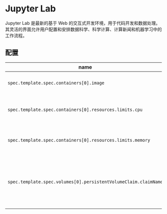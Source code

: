 # Jupyter Lab

Jupyter Lab 是最新的基于 Web 的交互式开发环境，用于代码开发和数据处理。其灵活的界面允许用户配置和安排数据科学、科学计算、计算新闻和机器学习中的工作流程。

## 配置

| name | description | value |
|------|-------------|-------|
| `spec.template.spec.containers[0].image` | Jupyter Lab 容器镜像。 | `t9kpublic/torch-2.1.0-notebook:1.77.1` | 
| `spec.template.spec.containers[0].resources.limits.cpu` | Jupyter Lab 最多能使用的 CPU 数量。 | `16` | 
| `spec.template.spec.containers[0].resources.limits.memory` | Jupyter Lab 最多能使用的内存数量。 | `32Gi` | 
| `spec.template.spec.volumes[0].persistentVolumeClaim.claimName` | 绑定一个 PVC 到 Jupyter Lab 上，作为 Jupyter Lab 的工作空间。 | `""` | 
